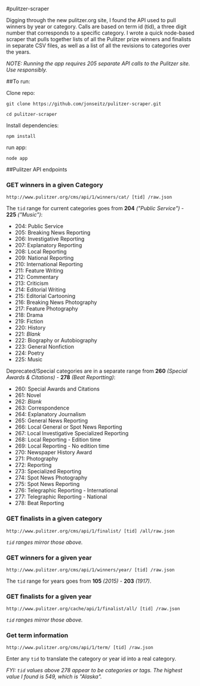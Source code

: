 #pulitzer-scraper

Digging through the new pulitzer.org site, I found the API used to pull winners by year or category. Calls are based on term id (tid), a three digit number that corresponds to a specific category. I wrote a quick node-based scraper that pulls together lists of all the Pulitzer prize winners and finalists in separate CSV files, as well as a list of all the revisions to categories over the years.

_NOTE: Running the app requires 205 separate API calls to the Pulitzer site. Use responsibly._

##To run:

Clone repo:

`git clone https://github.com/jonseitz/pulitzer-scraper.git`

`cd pulitzer-scraper`

Install dependencies:

`npm install`

run app:

`node app`

##Pulitzer API endpoints

### GET winners in a given Category
`http://www.pulitzer.org/cms/api/1/winners/cat/ [tid] /raw.json`

The `tid` range for current categories goes from **204** _("Public Service")_ - **225** _("Music")_:

* 204: Public Service
* 205: Breaking News Reporting
* 206: Investigative Reporting
* 207: Explanatory Reporting
* 208: Local Reporting
* 209: National Reporting
* 210: International Reporting
* 211: Feature Writing
* 212: Commentary
* 213: Criticism
* 214: Editorial Writing
* 215: Editorial Cartooning
* 216: Breaking News Photography
* 217: Feature Photography
* 218: Drama
* 219: Fiction
* 220: History
* 221: _Blank_
* 222: Biography or Autobiography
* 223: General Nonfiction
* 224: Poetry
* 225: Music

Deprecated/Special categories are in a separate range from **260** _(Special Awards & Citations)_ - **278** _(Beat Reportting)_: 


* 260: Special Awards and Citations
* 261: Novel
* 262: _Blank_
* 263: Correspondence
* 264: Explanatory Journalism
* 265: General News Reporting
* 266: Local General or Spot News Reporting
* 267: Local Investigative Specialized Reporting
* 268: Local Reporting - Edition time
* 269: Local Reporting - No edition time
* 270: Newspaper History Award
* 271: Photography
* 272: Reporting
* 273: Specialized Reporting
* 274: Spot News Photography
* 275: Spot News Reporting
* 276: Telegraphic Reporting - International
* 277: Telegraphic Reporting - National
* 278: Beat Reporting

### GET finalists in a given category

`http://www.pulitzer.org/cms/api/1/finalist/ [tid] /all/raw.json`

_`tid` ranges mirror those above._

### GET winners for a given year
`http://www.pulitzer.org/cms/api/1/winners/year/ [tid] /raw.json`

The `tid` range for years goes from **105** _(2015)_ - **203** _(1917)_. 


### GET finalists for a given year

`http://www.pulitzer.org/cache/api/1/finalist/all/ [tid] /raw.json`

_`tid` ranges mirror those above._

### Get term information
`http://www.pulitzer.org/cms/api/1/term/ [tid] /raw.json`

Enter any `tid` to translate the category or year id into a real category.

_FYI: `tid` values above 278 appear to be categories or tags. The highest value I found is 549, which is "Alaska"._ 